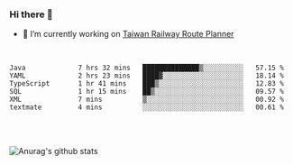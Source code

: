 ### Hi there 👋

- 🔭 I’m currently working on [Taiwan Railway Route Planner](https://github.com/Taiwan-Railway-Route-Planner)

<br/>

<!--START_SECTION:waka-->

```text
Java             7 hrs 32 mins   ██████████████▒░░░░░░░░░░   57.15 %
YAML             2 hrs 23 mins   ████▓░░░░░░░░░░░░░░░░░░░░   18.14 %
TypeScript       1 hr 41 mins    ███▒░░░░░░░░░░░░░░░░░░░░░   12.83 %
SQL              1 hr 15 mins    ██▒░░░░░░░░░░░░░░░░░░░░░░   09.57 %
XML              7 mins          ▒░░░░░░░░░░░░░░░░░░░░░░░░   00.92 %
textmate         4 mins          ░░░░░░░░░░░░░░░░░░░░░░░░░   00.61 %
```

<!--END_SECTION:waka-->

<br/>
<br/>

![Anurag's github stats](https://github-readme-stats.vercel.app/api?username=DepickereSven&show_icons=true&theme=tokyonight)



<!--
**DepickereSven/DepickereSven** is a ✨ _special_ ✨ repository because its `README.md` (this file) appears on your GitHub profile.

Here are some ideas to get you started:

- 🔭 I’m currently working on ...
- 🌱 I’m currently learning ...
- 👯 I’m looking to collaborate on ...
- 🤔 I’m looking for help with ...
- 💬 Ask me about ...
- 📫 How to reach me: ...
- 😄 Pronouns: ...
- ⚡ Fun fact: ...
-->
